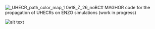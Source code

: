 ![_UHECR_path_color_map_1 0e18_Z_26_noBC](https://github.com/user-attachments/assets/215ebfe7-b146-460d-a101-41ed54a30bde)# MAGHOR
 code for the propagation of UHECRs on ENZO simulations
 (work in progress)

 
<img src="" alt="alt text" width="whatever" height="whatever">
